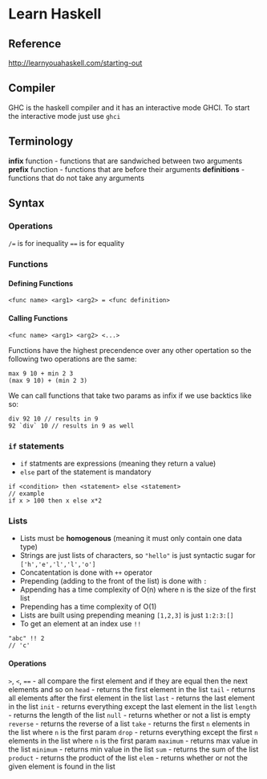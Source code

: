 # Learn Haskell
## Reference
http://learnyouahaskell.com/starting-out
## Compiler
GHC is the haskell compiler and it has an interactive mode GHCI. To start the interactive mode just use `ghci`
## Terminology
**infix** function - functions that are sandwiched between two arguments
**prefix** function - functions that are before their arguments
**definitions** - functions that do not take any arguments
## Syntax
### Operations
`/=` is for inequality
`==` is for equality
### Functions
#### Defining Functions
```
<func name> <arg1> <arg2> = <func definition>
```
#### Calling Functions
```
<func name> <arg1> <arg2> <...>
```
Functions have the highest precendence over any other opertation so the following two operations are the same:
```
max 9 10 + min 2 3
(max 9 10) + (min 2 3)
```
We can call functions that take two params as infix if we use backtics like so:
```
div 92 10 // results in 9
92 `div` 10 // results in 9 as well
```
### `if` statements
- `if` statments are expressions (meaning they return a value)
- `else` part of the statement is mandatory
```
if <condition> then <statement> else <statement>
// example
if x > 100 then x else x*2
```
### Lists
- Lists must be **homogenous** (meaning it must only contain one data type)
- Strings are just lists of characters, so `"hello"` is just syntactic sugar for `['h','e','l','l','o']`
- Concatentation is done with `++` operator
- Prepending (adding to the front of the list) is done with `:`
- Appending has a time complexity of O(n) where n is the size of the first list
- Prepending has a time complexity of O(1)
- Lists are built using prepending meaning `[1,2,3]` is just `1:2:3:[]`
- To get an element at an index use `!!`
```
"abc" !! 2
// 'c'
```
#### Operations
`>`, `<`, `==` - all compare the first element and if they are equal then the next elements and so on
`head` - returns the first element in the list
`tail` - returns all elements after the first element in the list
`last` - returns the last element in the list
`init` - returns everything except the last element in the list
`length` - returns the length of the list
`null` - returns whether or not a list is empty
`reverse` - returns the reverse of a list
`take` - returns the first `n` elements in the list where `n` is the first param
`drop` - returns everything except the first `n` elements in the list where `n` is the first param
`maximum` - returns max value in the list
`minimum` - returns min value in the list
`sum` - returns the sum of the list
`product` - returns the product of the list
`elem` - returns whether or not the given element is found in the list
